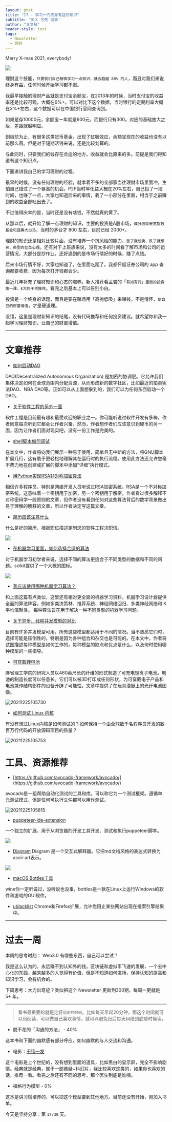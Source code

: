 ```yaml
---
layout: post
title: "17 - 学习一门终身有益的知识"
subtitle: '买入 亏死 没事'
author: "叉叉敌"
header-style: text
tags:
  - Newsletter
  - 理财
---
```


Merry X-mas 2021, everybody!

![](https://gitee.com/chasays/mdPic/raw/master/uPic/20211225105340.png)

理财这个技能，`只要我们自己稍微学习一点知识，就会超越 80% 的人`，而且对我们来说终身有益，任何时候开始学习都不迟。

我最早接触的理财产品就是支付宝余额宝，在2013年的时候，当时支付宝的收益率还是比较可观，大概在6%+。可以对比下这个数据，当时银行的定期利率大概在3%+左右，这个数据可以在中国银行官网查询到。

如果是存10000元，余额宝一年就是600元，而银行只有300。对应的基础放大之后，差距就越明显。

到目前为止，有很多这类货币基金，出现了虹吸效应，余额宝现在的收益也没有以前那么高。但是对于短期活钱来说，还是比较划算的。

与此同时，只要我们的钱存在合适的地方，收益就会比原来的多。前提是我们得知道有这个知识点。

下面讲讲我自己的学习理财的过程。

最早的时候，没有任何理财的经验，就拿着不多的全部家当往理财市场里面冲，生怕自己错过了一个暴富的机会。P2P当时年化益大概在20%左右，自己投了一段时间，也赚了一点，大家也知道后来的事情，栽了一小部分在里面，相当于之前赚到的收益全部吐出去了。

不过值得庆幸的是，当时还是没有啥钱，不然就真的黄了。

从那以后，就开始了解一点理财的知识，主要的投资是A股市场，`成分股就是宽指数基金和蓝筹大白马`，当时的茅台才 800 左右，目前已经 2000+。

理财的知识还是相对比较片面，没有培养一个抗风险的能力，`涨了就想卖、跌了就想买，典型的韭菜心理`。还有对于上班族来说，没有太多的时间看了解市场和公司的运营情况，大部分是抄作业，还好遇到的是市场行情好的时候，赚了点钱。

后来市场行情不好，大家也知道了，在里面吃翔了。我都怀疑证券公司的 app 查询都要收费，因为每次打开钱都会少。

最近几年补充了理财知识和心态的培养。新人推荐看孟岩的「`有知有行」里面的投资第一课、E大的干货推荐`。看完之后基本上可以告别小白。


投资是一个终身的话题，而且是要在赌场用「高抛低吸」来赚钱，不是情怀，`使自己的财富增值`，才是硬道理。


没错，这里是理财新知识的结尾，没有代码推荐和任何投资建议。就希望你和我一起学习理财知识，让自己的财富增值。



---

# 文章推荐

- [如何启动DAO](https://newsletter.banklesshq.com/p/how-to-launch-a-dao)

DAO(Decentralized Autonomous Organization) 是加密的协调层。它允许我们集体决定如何在全球范围内分配资源，从而形成新的数字社区，比如最近的拍卖宪法DAO、NBA DAO等。正如可以从上面想象到的，我们可以为任何东西启动一个 DAO。

- [关于软件工程的另外一面](https://dev.to/vibalijoshi/the-dark-side-of-software-development-441e)


软件工程是目前最有趣和最受欢迎的职业之一。你可能听说过软件开发有多棒，作者同意每次听到它都会让作者兴奋。然而，作者想作者们应该意识到硬币的另一面，因为让作者们面对现实吧，没有一份工作是完美的。


- [shell脚本如何调试](https://johannes.truschnigg.info/writing/2021-12_colodebug/)


在本文中，作者将向我们展示一种易于使用、简单且无中断的方法，将GNU脚本扩展几行，这有助于更轻松地理解其在运行时的执行流程。使用此方法还允许您毫不费力地在创建或扩展的脚本中添加“详细”执行模式。
- [用Python实现RSA非对称加密算法](https://coderoasis.com/implementing-rsa-from-scratch-in-python/)

相信许多程序员，特别是网络开发人员听说过RSA加密系统。RSA是一个不对称加密系统，这意味着一个密钥用于加密，另一个密钥用于解密。作者看过很多解释不对称密码学一般原则的文章，但作者没有看到任何对这些算法背后的数学背景做出易于理解的解释的文章，所以作者决定写这篇文章。

- [简历应该注意什么](https://arc.dev/resume)
  
什么是好的简历，根据职位描述定制您的软件工程求职信。

![](https://gitee.com/chasays/mdPic/raw/master/uPic/20211225105620.png)

- [在机器学习里面，如何选择合适的算法](https://scikit-learn.org/stable/tutorial/machine_learning_map/index.html)

对于机器学习初学者来说，选择不同的算法更适合于不同类型的数据和不同的问题。scikit提供了一个大概的图标。

![](https://gitee.com/chasays/mdPic/raw/master/uPic/20211225105654.png)

- [我应该使用哪种机器学习算法？](https://docs.microsoft.com/zh-cn/azure/machine-learning/how-to-select-algorithms)

和上面这篇有点类似，这里还有相对更全面的机器学习资料，机器学习设计器提供全面的算法阵容，例如多类决策林、推荐系统、神经网络回归、多类神经网络和 K 平均值聚类。 每种算法旨在用于解决一种不同类型的机器学习问题。


- [关于异步、线程并发模型的对比](https://rebuildcivilization.com/async_vs_threads_concurrency_models_compared.html)

目前有许多并发模型可用，所有这些模型都适用于不同的情况。当不熟悉它们时，选择可能是压倒性的，特别是因为各种组合和杂交也是可能的。在本文中，作者将试图描述每种模型是如何工作的，每种模型的缺点和优点是什么，以及何时使用哪种模型的一些指导。

- [可穿戴锂电池](https://interestingengineering.com/mit-researchers-figured-out-how-to-make-batteries-that-are-a-kilometer-long)


麻省理工学院的研究人员以460英尺长的纤维的形式制造了可充电锂离子电池。电池的制造长度可以任意长。它们可以被3D打印成任何形状，为可穿戴电子产品和电池兼作结构部件的设备开辟了可能性。文章中提供了在玩具潜艇上的光纤电池图像。

![20211225105730](https://gitee.com/chasays/mdPic/raw/master/uPic/20211225105730.png)


- [如何测试 Linux 内核](https://embeddedbits.org/how-is-the-linux-kernel-tested/)  

有没有想过Linux内核是如何测试的？如何保持一个由全球数千名程序员开发的数百万行代码的开放源码项目的质量？

![20211225105753](https://gitee.com/chasays/mdPic/raw/master/uPic/20211225105753.png)




# 工具、资源推荐

- [https://github.com/avocado-framework/avocado/](https://github.com/avocado-framework/avocado/)  

avocado是一组帮助自动化测试的工具和库。可以称它为一个测试框架。遵循单元测试模式，但是任何可执行文件都可以用作测试。

![20211225105815](https://gitee.com/chasays/mdPic/raw/master/uPic/20211225105815.png)

- [puppeteer-ide-extension](https://github.com/gajananpp/puppeteer-ide-extension)

一个独立的扩展，用于从浏览器的开发工具开发、测试和执行puppeteer脚本。

![](https://gitee.com/chasays/mdPic/raw/master/uPic/20211225100904.png)

- [Diagram](https://github.com/ArthurSonzogni/Diagon)
Diagram 是一个交互式解释器。它把md文档风格的表达式转换为ascii-art表示。

![](https://gitee.com/chasays/mdPic/raw/master/uPic/20211225101005.png)

- [macOS Bottles工具](https://github.com/bottlesdevs/Bottles)

wine你一定听说过，没听说也没事，bottles是一款在Linux上运行Windows的软件和游戏的GUI软件。

- [ublacklist](https://github.com/iorate/ublacklist)
Chrome和Firefox扩展，允许您阻止某些网站出现在搜索引擎结果中。


---

# 过去一周

本周的思考时刻： Web3.0 有哪些东西，自己可以尝试？

我是这么认为的，永远赚不到认知外的钱。区块链和虚拟币飞速的发展，一个去中心化的东西，越来越多的人觉得有价值，但是不知道如何进场，保持认知的提高和知识学习，会有机会的。



下周思考：大力出奇迹？类似把这个 Newsletter 更新到300期，每周一更就是 5+ 年。

---

> 看书最重要的就是定好`固定的时间`，比如每天早起20分钟，那这个时间就可以用阅读，可以做自己喜欢事情，就可以避免日后每天纠结到底啥时候读。

- 脱不花的「沟通的方法」 - 40%

这本书和下面的幽默感有部分呼应，如何幽默的与人交流和沟通。

- 电影：[千钧一发](https://movie.douban.com/subject/1300117/)

这个电影是上个世纪的，没有想到里面的道具，比如黑白的显示屏，完全不影响剧情。经典就是经典，属于一部悬疑+科幻片，我比较喜欢这类的，如果你也喜欢的话，推荐一看。看完之后还有不同的思考，那个医生到底是谁喃。


- 福格行为模型 - 0%

这本是讲习惯培养的，可以把这个模型要到其他地方。目前还没有开始，刚加入书单。


今天是坚持分享：第 `17/30` 天。

